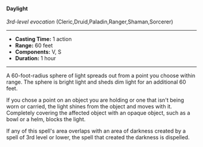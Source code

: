 #### Daylight
*3rd-level evocation* (Cleric,Druid,Paladin,Ranger,Shaman,Sorcerer)
___
- **Casting Time:** 1 action
- **Range:** 60 feet
- **Components:** V, S
- **Duration:** 1 hour
---
A 60-foot-radius sphere of light spreads out from a point you choose within range. The sphere is bright light and sheds dim light for an additional 60 feet.

If you chose a point on an object you are holding or one that isn't being worn or carried, the light shines from the object and moves with it. Completely covering the affected object with an opaque object, such as a bowl or a helm, blocks the light.

If any of this spell's area overlaps with an area of darkness created by a spell of 3rd level or lower, the spell that created the darkness is dispelled.